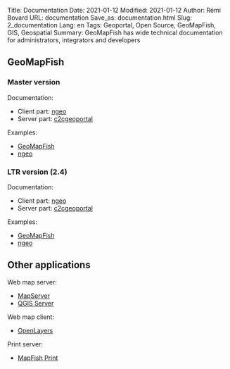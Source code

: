 Title: Documentation
Date: 2021-01-12
Modified: 2021-01-12
Author: Rémi Bovard
URL: documentation
Save_as: documentation.html
Slug: 2_documentation
Lang: en
Tags: Geoportal, Open Source, GeoMapFish, GIS, Geospatial
Summary: GeoMapFish has wide technical documentation for administrators, integrators and developers


## GeoMapFish

### Master version

Documentation:

* Client part: [ngeo](https://camptocamp.github.io/ngeo/master/apidoc/)
* Server part: [c2cgeoportal ](https://camptocamp.github.io/c2cgeoportal/master/)

Examples:

* [GeoMapFish](https://camptocamp.github.io/ngeo/master/examples/contribs/gmf/)
* [ngeo](https://camptocamp.github.io/ngeo/master/examples/)

### LTR version (2.4)

Documentation:

* Client part: [ngeo](https://camptocamp.github.io/ngeo/2.4/apidoc/)
* Server part: [c2cgeoportal ](https://camptocamp.github.io/c2cgeoportal/2.4/)

Examples:

* [GeoMapFish](https://camptocamp.github.io/ngeo/2.4/examples/contribs/gmf/)
* [ngeo](https://camptocamp.github.io/ngeo/2.4/examples/)

## Other applications

Web map server:

* [MapServer](https://mapserver.org/documentation.html)
* [QGIS Server](https://docs.qgis.org/latest/en/docs/server_manual/)

Web map client:

* [OpenLayers](https://openlayers.org/en/latest/doc/)

Print server:

* [MapFish Print](https://mapfish.github.io/mapfish-print-doc/)
